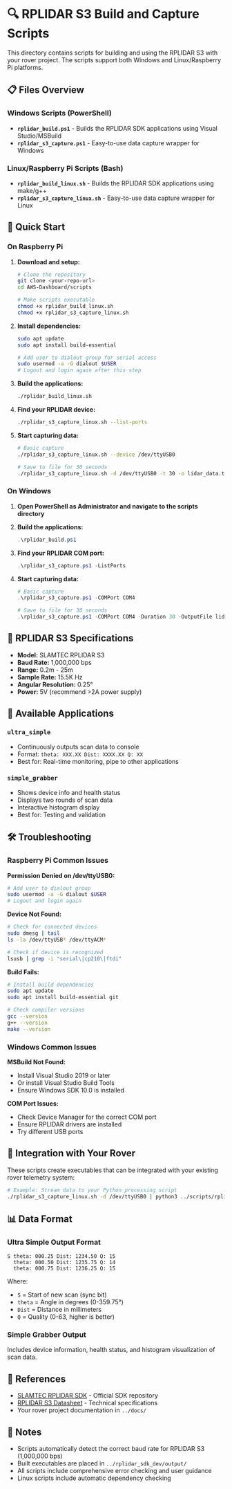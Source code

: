 # 🔍 RPLIDAR S3 Build and Capture Scripts

This directory contains scripts for building and using the RPLIDAR S3 with your rover project. The scripts support both Windows and Linux/Raspberry Pi platforms.

## 📋 Files Overview

### Windows Scripts (PowerShell)
- **`rplidar_build.ps1`** - Builds the RPLIDAR SDK applications using Visual Studio/MSBuild
- **`rplidar_s3_capture.ps1`** - Easy-to-use data capture wrapper for Windows

### Linux/Raspberry Pi Scripts (Bash)
- **`rplidar_build_linux.sh`** - Builds the RPLIDAR SDK applications using make/g++
- **`rplidar_s3_capture_linux.sh`** - Easy-to-use data capture wrapper for Linux

## 🚀 Quick Start

### On Raspberry Pi

1. **Download and setup:**
   ```bash
   # Clone the repository
   git clone <your-repo-url>
   cd AWS-Dashboard/scripts
   
   # Make scripts executable
   chmod +x rplidar_build_linux.sh
   chmod +x rplidar_s3_capture_linux.sh
   ```

2. **Install dependencies:**
   ```bash
   sudo apt update
   sudo apt install build-essential
   
   # Add user to dialout group for serial access
   sudo usermod -a -G dialout $USER
   # Logout and login again after this step
   ```

3. **Build the applications:**
   ```bash
   ./rplidar_build_linux.sh
   ```

4. **Find your RPLIDAR device:**
   ```bash
   ./rplidar_s3_capture_linux.sh --list-ports
   ```

5. **Start capturing data:**
   ```bash
   # Basic capture
   ./rplidar_s3_capture_linux.sh --device /dev/ttyUSB0
   
   # Save to file for 30 seconds
   ./rplidar_s3_capture_linux.sh -d /dev/ttyUSB0 -t 30 -o lidar_data.txt
   ```

### On Windows

1. **Open PowerShell as Administrator and navigate to the scripts directory**

2. **Build the applications:**
   ```powershell
   .\rplidar_build.ps1
   ```

3. **Find your RPLIDAR COM port:**
   ```powershell
   .\rplidar_s3_capture.ps1 -ListPorts
   ```

4. **Start capturing data:**
   ```powershell
   # Basic capture
   .\rplidar_s3_capture.ps1 -COMPort COM4
   
   # Save to file for 30 seconds
   .\rplidar_s3_capture.ps1 -COMPort COM4 -Duration 30 -OutputFile lidar_data.txt
   ```

## 🔧 RPLIDAR S3 Specifications

- **Model:** SLAMTEC RPLIDAR S3
- **Baud Rate:** 1,000,000 bps
- **Range:** 0.2m - 25m
- **Sample Rate:** 15.5K Hz
- **Angular Resolution:** 0.25°
- **Power:** 5V (recommend >2A power supply)

## 📡 Available Applications

### `ultra_simple`
- Continuously outputs scan data to console
- Format: `theta: XXX.XX Dist: XXXX.XX Q: XX`
- Best for: Real-time monitoring, pipe to other applications

### `simple_grabber`
- Shows device info and health status
- Displays two rounds of scan data
- Interactive histogram display
- Best for: Testing and validation

## 🛠️ Troubleshooting

### Raspberry Pi Common Issues

**Permission Denied on /dev/ttyUSB0:**
```bash
# Add user to dialout group
sudo usermod -a -G dialout $USER
# Logout and login again
```

**Device Not Found:**
```bash
# Check for connected devices
sudo dmesg | tail
ls -la /dev/ttyUSB* /dev/ttyACM*

# Check if device is recognized
lsusb | grep -i "serial\|cp210\|ftdi"
```

**Build Fails:**
```bash
# Install build dependencies
sudo apt update
sudo apt install build-essential git

# Check compiler versions
gcc --version
g++ --version
make --version
```

### Windows Common Issues

**MSBuild Not Found:**
- Install Visual Studio 2019 or later
- Or install Visual Studio Build Tools
- Ensure Windows SDK 10.0 is installed

**COM Port Issues:**
- Check Device Manager for the correct COM port
- Ensure RPLIDAR drivers are installed
- Try different USB ports

## 🎯 Integration with Your Rover

These scripts create executables that can be integrated with your existing rover telemetry system:

```bash
# Example: Stream data to your Python processing script
./rplidar_s3_capture_linux.sh -d /dev/ttyUSB0 | python3 ../scripts/rplidar_to_dynamodb.py
```

## 📊 Data Format

### Ultra Simple Output Format
```
S theta: 000.25 Dist: 1234.50 Q: 15
  theta: 000.50 Dist: 1235.75 Q: 14
  theta: 000.75 Dist: 1236.25 Q: 15
```

Where:
- `S` = Start of new scan (sync bit)
- `theta` = Angle in degrees (0-359.75°)
- `Dist` = Distance in millimeters
- `Q` = Quality (0-63, higher is better)

### Simple Grabber Output
Includes device information, health status, and histogram visualization of scan data.

## 🔗 References

- [SLAMTEC RPLIDAR SDK](https://github.com/Slamtec/rplidar_sdk) - Official SDK repository
- [RPLIDAR S3 Datasheet](https://www.slamtec.com/en/Lidar/S3) - Technical specifications
- Your rover project documentation in `../docs/`

## 📝 Notes

- Scripts automatically detect the correct baud rate for RPLIDAR S3 (1,000,000 bps)
- Built executables are placed in `../rplidar_sdk_dev/output/`
- All scripts include comprehensive error checking and user guidance
- Linux scripts include automatic dependency checking
